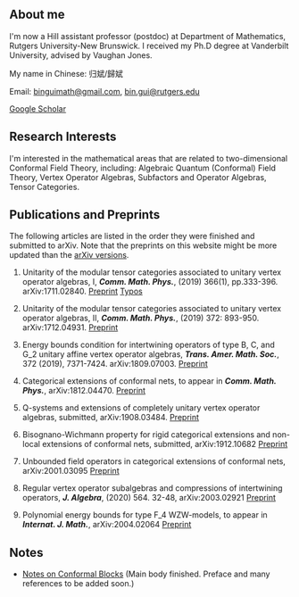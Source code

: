 ## About me

I'm now a Hill assistant professor (postdoc) at Department of Mathematics, Rutgers University-New Brunswick. I received my Ph.D degree at Vanderbilt University, advised by Vaughan Jones.

My name in Chinese: 归斌/歸斌

Email: binguimath@gmail.com, bin.gui@rutgers.edu


[Google Scholar](https://scholar.google.com/citations?user=J1eHXH0AAAAJ&hl=en)



##  Research Interests

I'm interested in the mathematical areas that are related to two-dimensional Conformal Field Theory, including:  Algebraic Quantum (Conformal) Field Theory, Vertex Operator Algebras, Subfactors and Operator Algebras, Tensor Categories.

## Publications and Preprints 



The following articles are listed in the order they were finished and submitted to arXiv. Note that the preprints on this website might be more updated than the [arXiv versions](https://arxiv.org/a/gui_b_1.html).

1. Unitarity of the modular tensor categories associated to unitary vertex operator algebras, I, ***Comm. Math. Phys.***, (2019) 366(1), pp.333-396. arXiv:1711.02840. [Preprint](Files/2017_UU1.pdf) [Typos](Files/2017_UU1_Typos.pdf)


1. Unitarity of the modular tensor categories associated to unitary vertex operator algebras, II,  ***Comm. Math. Phys.***, (2019) 372: 893-950. arXiv:1712.04931. [Preprint](Files/2017_UU2.pdf)
 
1. Energy bounds condition for intertwining operators of type B, C, and G_2
unitary affine vertex operator algebras,  ***Trans. Amer. Math. Soc.***, 372 (2019), 7371-7424. arXiv:1809.07003. [Preprint](Files/2018_BCG.pdf)



1. Categorical extensions of conformal nets, to appear in ***Comm. Math. Phys.***, arXiv:1812.04470. [Preprint](Files/2018_CE.pdf)

1. Q-systems and extensions of completely unitary vertex operator algebras, submitted, arXiv:1908.03484. [Preprint](Files/2019_Ext.pdf)

1. Bisognano-Wichmann property for rigid categorical extensions and non-local extensions of conformal nets, submitted, arXiv:1912.10682 [Preprint](Files/2019_Bisognano-Wichmann.pdf)

1. Unbounded field operators in categorical extensions of conformal nets, arXiv:2001.03095 [Preprint](Files/2020_Strong-Braiding.pdf)

1. Regular vertex operator subalgebras and compressions of intertwining operators, ***J. Algebra***, (2020) 564. 32-48, arXiv:2003.02921 [Preprint](Files/2020_Compressions.pdf)

1. Polynomial energy bounds for type F_4 WZW-models, to appear in ***Internat. J. Math.***, arXiv:2004.02064 [Preprint](Files/2020_F4.pdf)


## Notes
- [Notes on Conformal Blocks](Files/2020_Conformal_Blocks.pdf) (Main body finished. Preface and many references to be added soon.)
